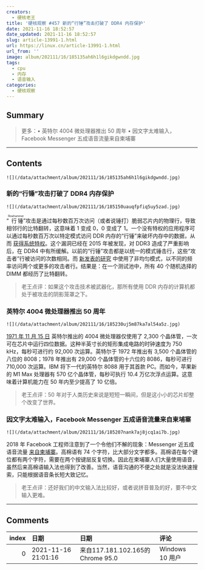 ```yaml
---
creators:
  - 硬核老王
title: '硬核观察 #457 新的“行锤”攻击打破了 DDR4 内存保护'
date: 2021-11-16 18:52:57
date_updated: 2021-11-16 18:52:57
slug: article-13991-1.html
url: https://linux.cn/article-13991-1.html
url_from: ''
image: album/202111/16/185135ah6h1l6gikdgwndd.jpg
tags:
  - cpu
  - 内存
  - 语音输入
categories:
  - 硬核观察
---
```


## Summary

> 更多：• 英特尔 4004 微处理器推出 50 周年 • 因文字太难输入，Facebook Messenger 五成语音流量来自柬埔寨

***

<!-- more -->

## Contents

`![](/data/attachment/album/202111/16/185135ah6h1l6gikdgwndd.jpg)`

### 新的“行锤”攻击打破了 DDR4 内存保护

`![](/data/attachment/album/202111/16/185150uauqfpfiq5uy5zad.jpg)`

“<ruby> 行锤 <rt>  Rowhammer </rt></ruby>”攻击是通过每秒数百万次访问（或者说锤打）脆弱芯片内的物理行，导致相邻行的比特翻转，这意味着 1 变成 0，0 变成了 1。一个没有特权的应用程序可以通过每秒数百万次以特定模式访问 DDR 内存的“行锤”来破坏内存中的数据，从而 [获得系统特权](https://arstechnica.com/gadgets/2021/11/ddr4-memory-is-even-more-susceptible-to-rowhammer-attacks-than-anyone-thought/)。这个漏洞已经在 2015 年被发现，对 DDR3 造成了严重影响后，在 DDR4 中有所缓解。以前的“行锤”攻击都是以统一的模式锤击行，这些“攻击者”行被访问的次数相同。而 [新发表的研究](https://comsec.ethz.ch/research/dram/blacksmith/) 中使用了非均匀模式，以不同的频率访问两个或更多的攻击者行。结果是：在一个测试池中，所有 40 个随机选择的 DIMM 都经历了比特翻转。

> 
> 老王点评：如果这个攻击技术被武器化，那所有使用 DDR 内存的计算机都处于被攻击的阴影笼罩之下。
> 
> 
> 

### 英特尔 4004 微处理器推出 50 周年

`![](/data/attachment/album/202111/16/185230uj5m87ka7al54a5z.jpg)`

[1971 年 11 月 15 日](https://www.wsj.com/articles/the-chip-that-changed-the-world-microprocessor-computing-transistor-breakthrough-intel-11636903999) 英特尔推出的 4004 微处理器仅使用了 2,300 个晶体管，一次可在芯片中运行四位数据。这种半英寸长的矩形集成电路的时钟速度为 750 kHz，每秒可进行约 92,000 次运算。英特尔于 1972 年推出有 3,500 个晶体管的八位的 8008；1978 年推出有 29,000 个晶体管的十六位的 8086，每秒可进行 710,000 次运算。IBM 将下一代的英特尔 8088 用于其首款 PC。而如今，苹果新的 M1 Max 处理器有 570 亿个晶体管，每秒可执行 10.4 万亿次浮点运算。这意味着计算机能力在 50 年内至少提高了 10 亿倍。

> 
> 老王点评：50 年对于人类历史来说是短短一瞬间，但是这小小的芯片却整个改变了世界。
> 
> 
> 

### 因文字太难输入，Facebook Messenger 五成语音流量来自柬埔寨

`![](/data/attachment/album/202111/16/185207nank7aj8jcq1ai7b.jpg)`

2018 年 Facebook 工程师注意到了一个令他们不解的现象：Messenger 近五成语音流量 [来自柬埔寨](https://www.indiatimes.com/technology/news/50-percent-voice-messaging-traffic-facebook-messenger-cambodia-554079.html)。高棉语有 74 个字符，比大部分文字都多。高棉语在每个键位都有两个字符，需要在两个按键层反复切换。因此在柬埔寨人们大量使用语音，虽然后来高棉语输入法也得到了改善。当然，语音沟通的不便之处就是没法快速搜索，只能根据语音条长短大致记忆。

> 
> 老王点评：还好我们的中文输入法比较好，或者说拼音普及的好，要不中文输入更难。
> 
> 
>

***

## Comments

|   index | 日期                | 日期                                              | 评论                 |
|--------:|:--------------------|:--------------------------------------------------|:---------------------|
|       0 | 2021-11-16 21:01:16 | 来自117.181.102.165的 Chrome 95.0|Windows 10 用户 | “行锤”肯定是DDR5搞的 |
